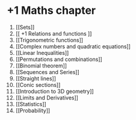 
# +1 Maths chapter 
1. [[Sets]]
2. [[ +1 Relations and functions ]]
3. [[Trigonometric functions]]
4. [[Complex numbers and quadratic equations]]
5. [[Linear Inequalities]]
6. [[Permutations and combinations]]
7. [[Binomial theorem]]
8. [[Sequences and Series]]
9. [[Straight lines]]
10. [[Conic sections]]
11. [[Introduction to 3D geometry]]
12. [[Limits and Derivatives]]
13. [[Statistics]]
14. [[Probability]]